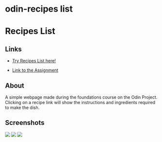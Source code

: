 # odin-recipes list

# Recipes List

## Links

- [Try Recipes List here!](https://alibaba0010.github.io/odin-recipes)

- [Link to the Assignment](https://www.theodinproject.com/paths/foundations/courses/foundations/lessons/recipes)

## About

A simple webpage made during the foundations course on the Odin Project. Clicking on a recipe link will show the instructions and ingredients required to make the dish.

## Screenshots

![](https://github.com/alibaba0010/alibaba0010/blob/main/assets/odin-recipes-1.JPG)
![](https://github.com/alibaba0010/alibaba0010/blob/main/assets/odin-recipes-2.JPG)
![](https://github.com/alibaba0010/alibaba0010/blob/main/assets/odin-recipes-3.JPG)
